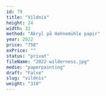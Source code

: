 ```yaml
---
id: 79
title: "Vildnis"
height: 24
width: 32
method: "Akryl på Hahnemühle papir"
year: 2022
price: "750"
exPrice: ""
status: "privat"
fileName: "2022-wilderness.jpg"
medie: "paperpainting"
draft: "False"
slug: "vildnis"
weight: "310"
---
```

